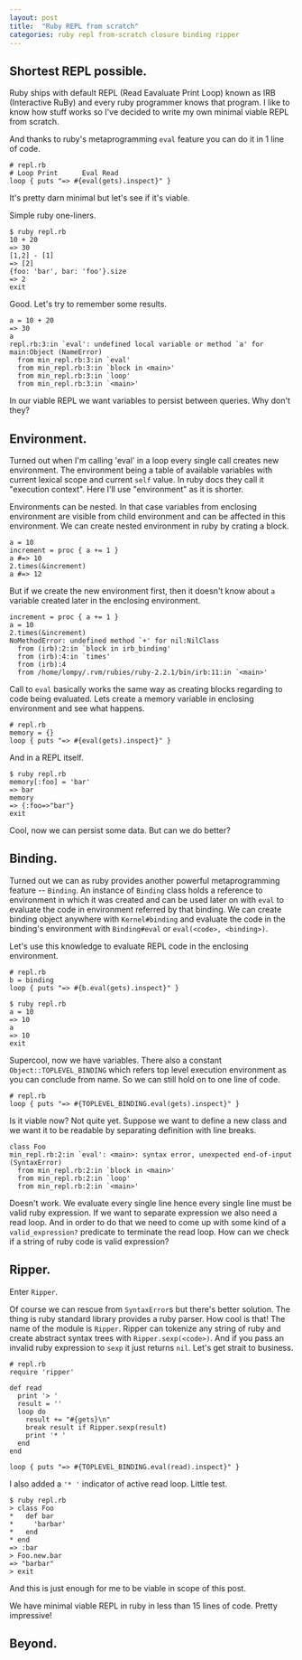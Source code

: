 ```yaml
---
layout: post
title:  "Ruby REPL from scratch"
categories: ruby repl from-scratch closure binding ripper
---
```

## Shortest REPL possible.

Ruby ships with default REPL (Read Eavaluate Print Loop) known as IRB
(Interactive RuBy) and every ruby programmer knows that program. I like to know
how stuff works so I've decided to write my own minimal viable REPL from
scratch.

And thanks to ruby's metaprogramming `eval` feature you can do it in 1 line
of code.

    # repl.rb
    # Loop Print      Eval Read
    loop { puts "=> #{eval(gets).inspect}" }

It's pretty darn minimal but let's see if it's viable.

Simple ruby one-liners.

    $ ruby repl.rb
    10 + 20
    => 30
    [1,2] - [1]
    => [2]
    {foo: 'bar', bar: 'foo'}.size
    => 2
    exit

Good. Let's try to remember some results.

    a = 10 + 20
    => 30
    a
    repl.rb:3:in `eval': undefined local variable or method `a' for main:Object (NameError)
      from min_repl.rb:3:in `eval'
      from min_repl.rb:3:in `block in <main>'
      from min_repl.rb:3:in `loop'
      from min_repl.rb:3:in `<main>'

In our viable REPL we want variables to persist between queries. Why don't they?

## Environment.
Turned out when I'm calling 'eval' in a loop every single call creates new
environment. The environment being a table of available variables with current
lexical scope and current `self` value. In ruby docs they call it
"execution context".  Here I'll use "environment" as it is shorter.

Environments can be nested. In that case variables from enclosing environment
are visible from child environment and can be affected in this environment.
We can create nested environment in ruby by crating a block.

    a = 10
    increment = proc { a += 1 }
    a #=> 10
    2.times(&increment)
    a #=> 12

But if we create the new environment first, then it doesn't know about `a`
variable created later in the enclosing environment.

    increment = proc { a += 1 }
    a = 10
    2.times(&increment)
    NoMethodError: undefined method `+' for nil:NilClass
      from (irb):2:in `block in irb_binding'
      from (irb):4:in `times'
      from (irb):4
      from /home/lompy/.rvm/rubies/ruby-2.2.1/bin/irb:11:in `<main>'

Call to `eval` basically works the same way as creating blocks regarding to
code being evaluated. Lets create a memory variable in enclosing environment
and see what happens.

    # repl.rb
    memory = {}
    loop { puts "=> #{eval(gets).inspect}" }

And in a REPL itself.

    $ ruby repl.rb
    memory[:foo] = 'bar'
    => bar
    memory
    => {:foo=>"bar"}
    exit

Cool, now we can persist some data. But can we do better?

## Binding.
Turned out we can as ruby provides another powerful metaprogramming feature --
`Binding`. An instance of `Binding` class holds a reference to environment
in which it was created and can be used later on with `eval` to evaluate
the code in environment referred by that binding. We can create binding object
anywhere with `Kernel#binding` and evaluate the code in the binding's
environment with `Binding#eval` or `eval(<code>, <binding>)`.

Let's use this knowledge to evaluate REPL code in the enclosing environment.

    # repl.rb
    b = binding
    loop { puts "=> #{b.eval(gets).inspect}" }

    $ ruby repl.rb
    a = 10
    => 10
    a
    => 10
    exit

Supercool, now we have variables. There also a constant
`Object::TOPLEVEL_BINDING` which refers top level execution environment as you
can conclude from name. So we can still hold on to one line of code.

    # repl.rb
    loop { puts "=> #{TOPLEVEL_BINDING.eval(gets).inspect}" }

Is it viable now? Not quite yet. Suppose we want to define a new class and we
want it to be readable by separating definition with line breaks.

    class Foo
    min_repl.rb:2:in `eval': <main>: syntax error, unexpected end-of-input (SyntaxError)
      from min_repl.rb:2:in `block in <main>'
      from min_repl.rb:2:in `loop'
      from min_repl.rb:2:in `<main>'

Doesn't work. We evaluate every single line hence every single line must be
valid ruby expression. If we want to separate expression we also need a read
loop. And in order to do that we need to come up with some kind of
a `valid_expression?` predicate to terminate the read loop. How can we check if
a string of ruby code is valid expression?

## Ripper.
Enter `Ripper`.

Of course we can rescue from `SyntaxError`s but there's better solution. The
thing is ruby standard library provides a ruby parser. How cool is that!
The name of the module is `Ripper`. Ripper can tokenize any string of ruby
and create abstract syntax trees with `Ripper.sexp(<code>)`. And if you pass
an invalid ruby expression to `sexp` it just returns `nil`. Let's get strait to
business.

    # repl.rb
    require 'ripper'

    def read
      print '> '
      result = ''
      loop do
        result += "#{gets}\n"
        break result if Ripper.sexp(result)
        print '* '
      end
    end

    loop { puts "=> #{TOPLEVEL_BINDING.eval(read).inspect}" }

I also added a `'* '` indicator of active read loop. Little test.

    $ ruby repl.rb
    > class Foo
    *   def bar
    *     'barbar'
    *   end
    * end
    => :bar
    > Foo.new.bar
    => "barbar"
    > exit

And this is just enough for me to be viable in scope of this post.

We have minimal viable REPL in ruby in less than 15 lines of code.
Pretty impressive!

## Beyond.
